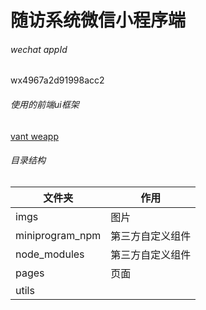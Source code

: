 # 随访系统微信小程序端

###### wechat appId

wx4967a2d91998acc2

###### 使用的前端ui框架

[vant weapp](https://youzan.github.io/vant-weapp/#/quickstart)

###### 目录结构

| 文件夹             | 作用       |
| --------------- | -------- |
| imgs            | 图片       |
| miniprogram_npm | 第三方自定义组件 |
| node_modules    | 第三方自定义组件 |
| pages           | 页面       |
| utils           |          |